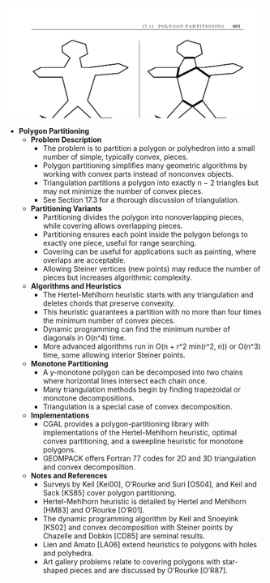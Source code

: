 ![ADM-ch17-geometry-polygon-partitions](ADM-ch17-geometry-polygon-partitions.best.png)

- **Polygon Partitioning**
  - **Problem Description**
    - The problem is to partition a polygon or polyhedron into a small number of simple, typically convex, pieces.
    - Polygon partitioning simplifies many geometric algorithms by working with convex parts instead of nonconvex objects.
    - Triangulation partitions a polygon into exactly n − 2 triangles but may not minimize the number of convex pieces.
    - See Section 17.3 for a thorough discussion of triangulation.
  - **Partitioning Variants**
    - Partitioning divides the polygon into nonoverlapping pieces, while covering allows overlapping pieces.
    - Partitioning ensures each point inside the polygon belongs to exactly one piece, useful for range searching.
    - Covering can be useful for applications such as painting, where overlaps are acceptable.
    - Allowing Steiner vertices (new points) may reduce the number of pieces but increases algorithmic complexity.
  - **Algorithms and Heuristics**
    - The Hertel-Mehlhorn heuristic starts with any triangulation and deletes chords that preserve convexity.
    - This heuristic guarantees a partition with no more than four times the minimum number of convex pieces.
    - Dynamic programming can find the minimum number of diagonals in O(n^4) time.
    - More advanced algorithms run in O(n + r^2 min(r^2, n)) or O(n^3) time, some allowing interior Steiner points.
  - **Monotone Partitioning**
    - A y-monotone polygon can be decomposed into two chains where horizontal lines intersect each chain once.
    - Many triangulation methods begin by finding trapezoidal or monotone decompositions.
    - Triangulation is a special case of convex decomposition.
  - **Implementations**
    - CGAL provides a polygon-partitioning library with implementations of the Hertel-Mehlhorn heuristic, optimal convex partitioning, and a sweepline heuristic for monotone polygons.
    - GEOMPACK offers Fortran 77 codes for 2D and 3D triangulation and convex decomposition.
  - **Notes and References**
    - Surveys by Keil [Kei00], O’Rourke and Suri [OS04], and Keil and Sack [KS85] cover polygon partitioning.
    - Hertel-Mehlhorn heuristic is detailed by Hertel and Mehlhorn [HM83] and O’Rourke [O’R01].
    - The dynamic programming algorithm by Keil and Snoeyink [KS02] and convex decomposition with Steiner points by Chazelle and Dobkin [CD85] are seminal results.
    - Lien and Amato [LA06] extend heuristics to polygons with holes and polyhedra.
    - Art gallery problems relate to covering polygons with star-shaped pieces and are discussed by O’Rourke [O’R87].
